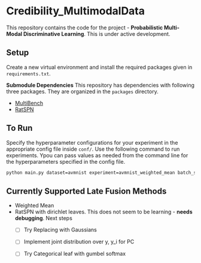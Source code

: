 # Credibility_MultimodalData
This repository contains the code for the project - **Probabilistic Multi-Modal Discriminative Learning**. This is under active development.

## Setup
Create a new virtual environment and install the required packages given in `requirements.txt`.

**Submodule Dependencies**
This repository has dependencies with following three packages. They are organized in the `packages` directory.
- [MultiBench](https://github.com/braun-steven/spn-pytorch-experiments)
- [RatSPN](https://github.com/pliang279/MultiBench)

## To Run
Specify the hyperparameter configurations for your experiment in the appropriate config file inside `conf/`. 
Use the following command to run experiments. Ypou can pass values as needed from the command line for the hyperparameters specified in the config file.

```bash
python main.py dataset=avmnist experiment=avmnist_weighted_mean batch_size=128
```

## Currently Supported Late Fusion Methods
- Weighted Mean
- RatSPN with dirichlet leaves. This does not seem to be learning - **needs debugging**. Next steps
    - [ ] Try Replacing with Gaussians
    - [ ] Implement joint distribution over y, y_i for PC 
    - [ ] Try Categorical leaf with gumbel softmax
    